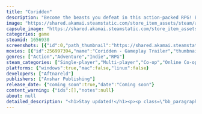 ```yaml
---
title: "Coridden"
description: "Become the beasts you defeat in this action-packed RPG! Equip and upgrade both your human and beast form and shapeshift between them anytime. Venture out solo or ride together in co-op on a journey to uncover the dark secrets sealed away inside a legendary city."
image: "https://shared.akamai.steamstatic.com/store_item_assets/steam/apps/1656930/header.jpg?t=1729684119"
capsule_image: "https://shared.akamai.steamstatic.com/store_item_assets/steam/apps/1656930/capsule_231x87.jpg?t=1729684119"
categories: game
steamid: 1656930
screenshots: [{"id":0,"path_thumbnail":"https://shared.akamai.steamstatic.com/store_item_assets/steam/apps/1656930/ss_4bf979097e3ba01c17f12e34ddf9b46de56d8808.600x338.jpg?t=1729684119","path_full":"https://shared.akamai.steamstatic.com/store_item_assets/steam/apps/1656930/ss_4bf979097e3ba01c17f12e34ddf9b46de56d8808.1920x1080.jpg?t=1729684119"},{"id":1,"path_thumbnail":"https://shared.akamai.steamstatic.com/store_item_assets/steam/apps/1656930/ss_fbfec5bc48c1293aeb42ed20e237a6671cf78a7d.600x338.jpg?t=1729684119","path_full":"https://shared.akamai.steamstatic.com/store_item_assets/steam/apps/1656930/ss_fbfec5bc48c1293aeb42ed20e237a6671cf78a7d.1920x1080.jpg?t=1729684119"},{"id":2,"path_thumbnail":"https://shared.akamai.steamstatic.com/store_item_assets/steam/apps/1656930/ss_cf20e28a31aab6fc7fb475f9b081f057b30f22a4.600x338.jpg?t=1729684119","path_full":"https://shared.akamai.steamstatic.com/store_item_assets/steam/apps/1656930/ss_cf20e28a31aab6fc7fb475f9b081f057b30f22a4.1920x1080.jpg?t=1729684119"},{"id":3,"path_thumbnail":"https://shared.akamai.steamstatic.com/store_item_assets/steam/apps/1656930/ss_0c752d536407c293344bfdadaa0efa633bccaefd.600x338.jpg?t=1729684119","path_full":"https://shared.akamai.steamstatic.com/store_item_assets/steam/apps/1656930/ss_0c752d536407c293344bfdadaa0efa633bccaefd.1920x1080.jpg?t=1729684119"},{"id":4,"path_thumbnail":"https://shared.akamai.steamstatic.com/store_item_assets/steam/apps/1656930/ss_9709035f3bc03afd186ecf476f6b4c4dbd64321a.600x338.jpg?t=1729684119","path_full":"https://shared.akamai.steamstatic.com/store_item_assets/steam/apps/1656930/ss_9709035f3bc03afd186ecf476f6b4c4dbd64321a.1920x1080.jpg?t=1729684119"},{"id":5,"path_thumbnail":"https://shared.akamai.steamstatic.com/store_item_assets/steam/apps/1656930/ss_c65c5151c1d85ce52dddbf11751acb2a06c3a353.600x338.jpg?t=1729684119","path_full":"https://shared.akamai.steamstatic.com/store_item_assets/steam/apps/1656930/ss_c65c5151c1d85ce52dddbf11751acb2a06c3a353.1920x1080.jpg?t=1729684119"},{"id":6,"path_thumbnail":"https://shared.akamai.steamstatic.com/store_item_assets/steam/apps/1656930/ss_b1f34c9390c73f9d8e194294904e74457dd9c94d.600x338.jpg?t=1729684119","path_full":"https://shared.akamai.steamstatic.com/store_item_assets/steam/apps/1656930/ss_b1f34c9390c73f9d8e194294904e74457dd9c94d.1920x1080.jpg?t=1729684119"},{"id":7,"path_thumbnail":"https://shared.akamai.steamstatic.com/store_item_assets/steam/apps/1656930/ss_cbaffbfa714e38494897376845af0e0f5dc65c26.600x338.jpg?t=1729684119","path_full":"https://shared.akamai.steamstatic.com/store_item_assets/steam/apps/1656930/ss_cbaffbfa714e38494897376845af0e0f5dc65c26.1920x1080.jpg?t=1729684119"},{"id":8,"path_thumbnail":"https://shared.akamai.steamstatic.com/store_item_assets/steam/apps/1656930/ss_8486d5e52aa0d28f45fc58e8587f29315dbcc9f6.600x338.jpg?t=1729684119","path_full":"https://shared.akamai.steamstatic.com/store_item_assets/steam/apps/1656930/ss_8486d5e52aa0d28f45fc58e8587f29315dbcc9f6.1920x1080.jpg?t=1729684119"},{"id":9,"path_thumbnail":"https://shared.akamai.steamstatic.com/store_item_assets/steam/apps/1656930/ss_6d6aedfe0bc63f1548acdaab7e247a77ec388042.600x338.jpg?t=1729684119","path_full":"https://shared.akamai.steamstatic.com/store_item_assets/steam/apps/1656930/ss_6d6aedfe0bc63f1548acdaab7e247a77ec388042.1920x1080.jpg?t=1729684119"},{"id":10,"path_thumbnail":"https://shared.akamai.steamstatic.com/store_item_assets/steam/apps/1656930/ss_d309e97642f8e0a93b1b6d9547d78d38b512f722.600x338.jpg?t=1729684119","path_full":"https://shared.akamai.steamstatic.com/store_item_assets/steam/apps/1656930/ss_d309e97642f8e0a93b1b6d9547d78d38b512f722.1920x1080.jpg?t=1729684119"},{"id":11,"path_thumbnail":"https://shared.akamai.steamstatic.com/store_item_assets/steam/apps/1656930/ss_96680d7c93111b18278c694d5fb050a27dbcce36.600x338.jpg?t=1729684119","path_full":"https://shared.akamai.steamstatic.com/store_item_assets/steam/apps/1656930/ss_96680d7c93111b18278c694d5fb050a27dbcce36.1920x1080.jpg?t=1729684119"}]
movies: [{"id":256997394,"name":"Coridden - Gameplay Trailer","thumbnail":"https://shared.akamai.steamstatic.com/store_item_assets/steam/apps/256997394/movie.293x165.jpg?t=1708698804","webm":{"480":"http://video.akamai.steamstatic.com/store_trailers/256997394/movie480_vp9.webm?t=1708698804","max":"http://video.akamai.steamstatic.com/store_trailers/256997394/movie_max_vp9.webm?t=1708698804"},"mp4":{"480":"http://video.akamai.steamstatic.com/store_trailers/256997394/movie480.mp4?t=1708698804","max":"http://video.akamai.steamstatic.com/store_trailers/256997394/movie_max.mp4?t=1708698804"},"highlight":true},{"id":256936059,"name":"Coridden Updated Trailer 2023","thumbnail":"https://shared.akamai.steamstatic.com/store_item_assets/steam/apps/256936059/movie.293x165.jpg?t=1709025879","webm":{"480":"http://video.akamai.steamstatic.com/store_trailers/256936059/movie480_vp9.webm?t=1709025879","max":"http://video.akamai.steamstatic.com/store_trailers/256936059/movie_max_vp9.webm?t=1709025879"},"mp4":{"480":"http://video.akamai.steamstatic.com/store_trailers/256936059/movie480.mp4?t=1709025879","max":"http://video.akamai.steamstatic.com/store_trailers/256936059/movie_max.mp4?t=1709025879"},"highlight":true}]
genres: ["Action","Adventure","Indie","RPG"]
steam_categories: ["Single-player","Multi-player","Co-op","Online Co-op","Shared/Split Screen Co-op","Shared/Split Screen","Steam Achievements","Full controller support","Remote Play Together"]
platforms: {"windows":true,"mac":false,"linux":false}
developers: ["Aftnareld"]
publishers: ["Anshar Publishing"]
release_date: {"coming_soon":true,"date":"Coming soon"}
content_warning: {"ids":[],"notes":null}
about: null
detailed_description: "<h1>Stay updated!</h1><p><p class=\"bb_paragraph\"><img class=\"bb_img\" src=\"https://shared.akamai.steamstatic.com/store_item_assets/steam/apps/1656930/extras/CORIDDEN.png?t=1729684119\" /></p></p><br><h1>About the Game</h1><img class=\"bb_img\" src=\"https://shared.akamai.steamstatic.com/store_item_assets/steam/apps/1656930/extras/Quote_4__1_.png?t=1729684119\" /><br><br><img class=\"bb_img\" src=\"https://shared.akamai.steamstatic.com/store_item_assets/steam/apps/1656930/extras/Comp_1.gif?t=1729684119\" /><br><br>In this <strong>Action RPG you are a monster-shifter, equipped with the ability to shapeshift into the beasts you defeat</strong>. Venture out alone or in CO-OP with up to 3 friends on a journey to uncover the dark secrets sealed inside the legendary city of Aasha. Grow your powers by finding new equipment and learning skills for both your human and beast form to become strong enough to save what you hold dear.<br><br><ul class=\"bb_ul\"><li><strong>BECOME A SHIFTER: </strong> Switch between your human and beast form freely to utilize each form's strengths and skills when needed. The different beast forms are not only formidable in fights, you can also use them to faster traverse and overcome obstacles in the world.<br></li><li><strong>ACTION FOCUSED COMBAT: </strong> Experience intense combat action where both your own skills and character gear matters. Learn when to attack, dodge, jump, shapeshift and use your abilities to effectively take out the aggressive beasts, bandits and machines that you’ll encounter on your journey.</li></ul><br><img class=\"bb_img\" src=\"https://shared.akamai.steamstatic.com/store_item_assets/steam/apps/1656930/extras/Comp_2.gif?t=1729684119\" /><br><br><ul class=\"bb_ul\"><li><strong>GROW YOUR POWERS: </strong>Build up both your human and monster form with new gear, attributes and active and passive skills as you level up. Choose from 4 human classes and train one or more of the 7 beast masteries available.<br></li><li><strong>RIDE OUT IN CO-OP: </strong>Up to 4 players can play together in drop in/drop out co-op gameplay, both offline/locally and online. In co-op you also unlock a special team mechanic: ride on each other’s back to become a strong cavalry unit together!<br></li><li><strong>EXPLORE THE WORLD OF HEERA: </strong> Take the role as one of four siblings, each one with their own distinct personality, opening up for different sidequests and choices in conversations. Alongside your main mission you can explore the open areas further to find hidden treasures and complete side quests in an unusual science fantasy world.</li></ul><br><img class=\"bb_img\" src=\"https://shared.akamai.steamstatic.com/store_item_assets/steam/apps/1656930/extras/Comp_3.gif?t=1729684119\" /><br><br><img class=\"bb_img\" src=\"https://shared.akamai.steamstatic.com/store_item_assets/steam/apps/1656930/extras/Header.png?t=1729684119\" /><br><br><strong>ABOUT US</strong><br><br><img class=\"bb_img\" src=\"https://shared.akamai.steamstatic.com/store_item_assets/steam/apps/1656930/extras/team.png?t=1729684119\" /><br><br>Not long after we met at a University in Sweden, <strong>we started making games together as a hobby</strong>. The project that we now call Coridden, started with a simple idea: an interactive co-op moment where one player is steering and attacking as a fierce beast, the other riding on the beast's back and shooting enemies around them. <br><br>As we spent more and more time on this idea, and the ambitious grew, we decided to <strong>officially start the Aftnareld studio in 2018</strong> and shift our game-development hobby to a professional level. We knew from the start we wanted to make cooperative games. We believe that <strong>co-op games are not only fun, but are also important for bringing people together</strong>!  Along the way, we’ve had the fortune to meet several passionate people wanting to help and join us on this journey. Today we’re a small team of eager people working hard on creating Coridden.<br><br><img class=\"bb_img\" src=\"https://shared.akamai.steamstatic.com/store_item_assets/steam/apps/1656930/extras/Header.png?t=1729684119\" />"
---
```


